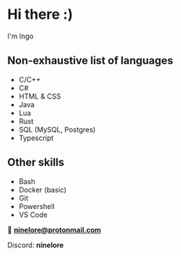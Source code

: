 # Hi there :)

I'm Ingo

## Non-exhaustive list of languages

- C/C++
- C#
- HTML & CSS
- Java
- Lua
- Rust
- SQL (MySQL, Postgres)
- Typescript

## Other skills


- Bash
- Docker (basic)
- Git
- Powershell
- VS Code

📧 **ninelore@protonmail.com**

Discord: **ninelore**

